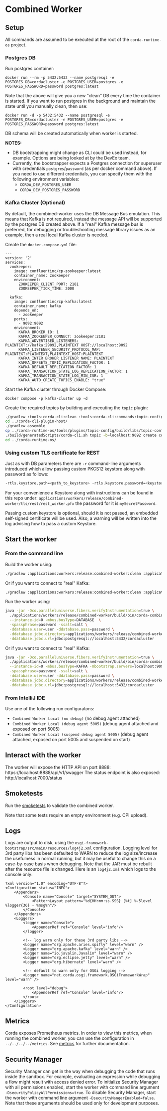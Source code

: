 # Combined Worker

## Setup

All commands are assumed to be executed at the root of the `corda-runtime-os` project.

### Postgres DB

Run postgres container:
```shell
docker run --rm -p 5432:5432 --name postgresql -e POSTGRES_DB=cordacluster -e POSTGRES_USER=postgres -e POSTGRES_PASSWORD=password postgres:latest
```

Note that the above will give you a new "clean" DB every time the container is started. If you want to run postgres in the background and maintain the state until you manually clean, then use:

```shell
docker run -d -p 5432:5432 --name postgresql -e POSTGRES_DB=cordacluster -e POSTGRES_USER=postgres -e POSTGRES_PASSWORD=password postgres:latest
```

DB schema will be created automatically when worker is started.

**NOTES:**

* DB bootstrapping might change as CLI could be used instead, for example. Options are being looked at by the DevEx team.
* Currently, the bootstrapper expects a Postgres connection for superuser with credentials `postgres`/`password` 
(as per docker command above). If you need to use different credentials, you can specify them with the following environment variables:
  * `CORDA_DEV_POSTGRES_USER`
  * `CORDA_DEV_POSTGRES_PASSWORD`


### Kafka Cluster (Optional)

By default, the combined-worker uses the DB Message Bus emulation. This means that Kafka is not required, instead the 
message API will be supported by the postgres DB created above. If a "real" Kafka message bus is preferred, for 
debugging or troubleshooting message library issues as an example, then a real local Kafka cluster is needed.

Create the `docker-compose.yml` file:
```
---
version: '2'
services:
  zookeeper:
    image: confluentinc/cp-zookeeper:latest
    container_name: zookeeper
    environment:
      ZOOKEEPER_CLIENT_PORT: 2181
      ZOOKEEPER_TICK_TIME: 2000

  kafka:
    image: confluentinc/cp-kafka:latest
    container_name: kafka
    depends_on:
      - zookeeper
    ports:
      - 9092:9092
    environment:
      KAFKA_BROKER_ID: 1
      KAFKA_ZOOKEEPER_CONNECT: zookeeper:2181
      KAFKA_ADVERTISED_LISTENERS: PLAINTEXT://kafka:29092,PLAINTEXT_HOST://localhost:9092
      KAFKA_LISTENER_SECURITY_PROTOCOL_MAP: PLAINTEXT:PLAINTEXT,PLAINTEXT_HOST:PLAINTEXT
      KAFKA_INTER_BROKER_LISTENER_NAME: PLAINTEXT
      KAFKA_OFFSETS_TOPIC_REPLICATION_FACTOR: 1
      KAFKA_DEFAULT_REPLICATION_FACTOR: 1
      KAFKA_TRANSACTION_STATE_LOG_REPLICATION_FACTOR: 1
      KAFKA_TRANSACTION_STATE_LOG_MIN_ISR: 1
      KAFKA_AUTO_CREATE_TOPICS_ENABLE: "true"
```

Start the Kafka cluster through Docker Compose:
```shell
docker compose -p kafka-cluster up -d
```

Create the required topics by building and executing the `topic` plugin: 
```bash
./gradlew :tools:corda-cli:clean :tools:corda-cli:commands:topic-config:build
cd ../corda-cli-plugin-host/
./gradlew assemble
cp ../corda-runtime-os/tools/plugins/topic-config/build/libs/topic-config-cli-plugin-*.jar ./build/plugins/
./build/generatedScripts/corda-cli.sh topic -b=localhost:9092 create connect
cd ../corda-runtime-os/
```

### Using custom TLS certificate for REST

Just as with DB parameters there are `-r` command-line arguments introduced which allow passing custom PKCS12 keystore
along with password as follows:
```bash
-rtls.keystore.path=<path_to_keystore> -rtls.keystore.password=<keystore_password>
```

For your convenience a Keystore along with instructions can be found in this repo under: 
`applications/workers/release/combined-worker/tls/rest/rest_worker.pfx` the password for it is `mySecretPassword`.

Passing custom keystore is optional, should it is not passed, an embedded self-signed certificate will be used. Also,
a warning will be written into the log advising how to pass a custom Keystore.

## Start the worker

### From the command line
Build the worker using:
```bash
./gradlew :applications:workers:release:combined-worker:clean :applications:workers:release:combined-worker:appJar
```

Or if you want to connect to "real" Kafka:
```bash
./gradlew :applications:workers:release:combined-worker:clean :applications:workers:release:combined-worker:appJar -PbusImpl=kafka
```

Run the worker using:
```bash
java -jar -Dco.paralleluniverse.fibers.verifyInstrumentation=true \
  ./applications/workers/release/combined-worker/build/bin/corda-combined-worker-*.jar \
  --instance-id=0 -mbus.busType=DATABASE  \
  -spassphrase=password -ssalt=salt \
  -ddatabase.user=user -ddatabase.pass=password \
  -ddatabase.jdbc.directory=applications/workers/release/combined-worker/drivers \
  -ddatabase.jdbc.url=jdbc:postgresql://localhost:5432/cordacluster
```

Or if you want to connect to "real" Kafka:
```bash
java -jar -Dco.paralleluniverse.fibers.verifyInstrumentation=true \
  ./applications/workers/release/combined-worker/build/bin/corda-combined-worker-*.jar \
  --instance-id=0 -mbus.busType=KAFKA -mbootstrap.servers=localhost:9092 \
  -spassphrase=password -ssalt=salt \
  -ddatabase.user=user -ddatabase.pass=password \
  -ddatabase.jdbc.directory=applications/workers/release/combined-worker/drivers \
  -ddatabase.jdbc.url=jdbc:postgresql://localhost:5432/cordacluster
```

### From IntelliJ IDE

Use one of the following run configuratons:

- `Combined Worker Local (no debug)` (no debug agent attached)
- `Combined Worker Local (debug agent 5005)` (debug agent attached and exposed on port 5005)
- `Combined Worker Local (suspend debug agent 5005)` (debug agent attached, exposed on port 5005 and suspended on start)

## Interact with the worker

The worker will expose the HTTP API on port 8888: https://localhost:8888/api/v1/swagger
The status endpoint is also exposed: http://localhost:7000/status

## Smoketests

Run the [smoketests](/applications/workers/workers-smoketest/) to validate the combined worker.

Note that some tests require an empty environment (e.g. CPI upload).

## Logs

Logs are output to disk, using the `osgi-framework-bootstrap/src/main/resources/log4j2.xml` configuration.
Logging level for 3rd party libs has been defaulted to WARN to reduce the log size/increase the usefulness in normal running,
but it may be useful to change this on a case-by-case basis when debugging. Note that the JAR must be rebuilt
after the resource file is changed. Here is an `log4j2.xml` which logs to the console only:

```
?xml version="1.0" encoding="UTF-8"?>
<Configuration status="INFO">
    <Appenders>
        <Console name="Console" target="SYSTEM_OUT">
            <PatternLayout pattern="%d{HH:mm:ss.SSS} [%t] %-5level %logger{36} - %msg%n"/>
        </Console>
    </Appenders>
    <Loggers>
        <logger name="Console">
            <AppenderRef ref="Console" level="info"/>
        </logger>

        <!-- log warn only for these 3rd party libs -->
        <Logger name="org.apache.aries.spifly" level="warn" />
        <Logger name="org.apache.kafka" level="warn" />
        <Logger name="io.javalin.Javalin" level="warn" />
        <Logger name="org.eclipse.jetty" level="warn" />
        <Logger name="org.hibernate" level="warn" />

        <!-- default to warn only for OSGi logging -->
        <Logger name="net.corda.osgi.framework.OSGiFrameworkWrap" level="warn" />

        <root level="debug">
            <AppenderRef ref="Console" level="info"/>
        </root>
    </Loggers>
</Configuration>
```

## Metrics

Corda exposes Prometheus metrics.
In order to view this metrics, when running the combined worker, you can use the configuration in  `../../../../metrics`.
See [metrics](../../../../metrics/readme.md) for further documentation.

## Security Manager

Security Manager can get in the way when debugging the code that runs inside the sandbox. For example, evaluating an expression while debugging a flow might result with access denied error. 
To initialize Security Manager with all permissions enabled, start the worker with command line argument `-DsecurityPolicyAllPermissions=true`.
To disable Security Manager, start the worker with command line argument `-DsecurityMangerEnabled=false`.
Note that these arguments should be used only for development purposes.  